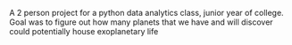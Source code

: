 A 2 person project for a python data analytics class, junior year of college. Goal was to figure out how many planets that we have and will discover could potentially house exoplanetary life
